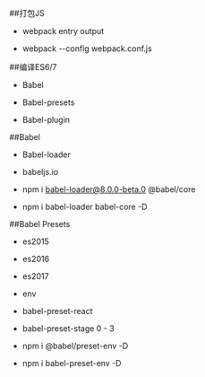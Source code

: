 ##打包JS

- webpack entry <entry> output

- webpack --config webpack.conf.js


##编译ES6/7

- Babel

- Babel-presets

- Babel-plugin



##Babel

- Babel-loader

- babeljs.io

- npm i babel-loader@8.0.0-beta.0 @babel/core

- npm i babel-loader babel-core -D



##Babel Presets

- es2015

- es2016

- es2017

- env

- babel-preset-react

- babel-preset-stage 0 - 3

- npm i @babel/preset-env -D

- npm i babel-preset-env -D
